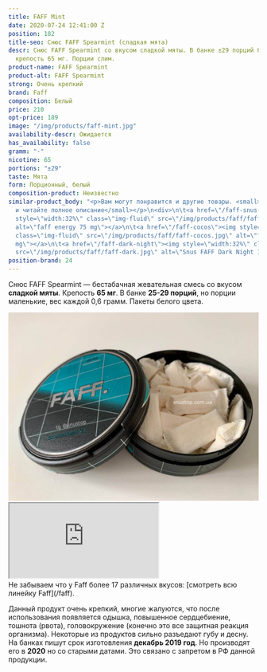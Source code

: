 ```yaml
---
title: FAFF Mint
date: 2020-07-24 12:41:00 Z
position: 182
title-seo: Снюс FAFF Spearmint (сладкая мята)
descr: Снюс FAFF Spearmint со вкусом сладкой мяты. В банке ±29 порций белого цвета,
  крепость 65 мг. Порции слим.
product-name: FAFF Spearmint
product-alt: FAFF Spearmint
strong: Очень крепкий
brand: Faff
composition: Белый
price: 210
opt-price: 189
image: "/img/products/faff-mint.jpg"
availability-descr: Ожидается
has_availability: false
gramm: "-"
nicotine: 65
portions: "±29"
taste: Мята
form: Порционный, белый
composition-product: Неизвестно
similar-product_body: "<p>Вам могут понравится и другие товары. <small>Жмите на картинки
  и читайте полное описание</small></p>\n<div>\n\t<a href=\"/faff-snus-energy\"><img
  style=\"width:32%\" class=\"img-fluid\" src=\"/img/products/faff/faff-redbull.jpg\"
  alt=\"faff energy 75 mg\"></a>\n\t<a href=\"/faff-cocos\"><img style=\"width:32%\"
  class=\"img-fluid\" src=\"/img/products/faff/faff-cocos.jpg\" alt=\"faff cocos 100
  mg\"></a>\n\t<a href=\"/faff-dark-night\"><img style=\"width:32%\" class=\"img-fluid\"
  src=\"/img/products/faff/faff-dark.jpg\" alt=\"Snus FAFF Dark Night 100 mg\"></a>\n</div>"
position-brand: 24
---
```


Снюс FAFF Spearmint — бестабачная жевательная смесь со вкусом <b>сладкой мяты</b>. Крепость <b>65 мг</b>. В банке <b>25-29 порций</b>, но порции маленькие, вес каждой 0,6 грамм. Пакеты белого цвета.
<div class="mb-3">
<img class="img-fluid" src="/img/products/faff/open/spearmint.jpg" alt="Снюс FAFF Spearmint 65 mg">
</div>
<div class="embed-responsive embed-responsive-16by9 mb-3">
  <iframe class="embed-responsive-item" src="https://www.youtube.com/embed/NTXkb_qVFpU" allowfullscreen></iframe>
</div>
Не забываем что у Faff более 17 различных вкусов: [смотреть всю линейку Faff](/faff).

Данный продукт очень крепкий, многие жалуются, что после использования появляется одышка, повышенное сердцебиение, тошнота (рвота), головокружение (конечно это все защитная реакция организма). Некоторые из продуктов сильно разъедают губу и десну.
На банках пишут срок изготовления **декабрь 2019 год**. Но производят его в **2020** но со старыми датами. Это связано с запретом в РФ данной продукции.